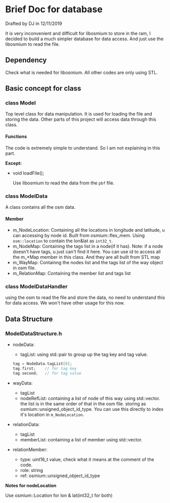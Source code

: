 # Brief Doc for database

Drafted by DJ in 12/11/2019

It is very inconvenient and difficult for libosmium to store in the ram, I decided to build a much simpler database for data access. And just use the libosmium to read the file.

## Dependency

Check what is needed for libosmium. All other codes are only using STL.

## Basic concept for class

### class Model

Top level class for data manipulation. It is used for loading the file and storing the data. Other parts of this project will access data through this class.

#### Functions

The code is extremely simple to understand. So I am not explaining in this part.

**Except:**

- void loadFile();

  Use libosmium to read the data from the `pbf` file.

### class ModelData

A class contains all the osm data.

#### Member

- m_NodeLocation: Containing all the locations in longitude and latitude, u can accessing by node id. Built from osmium::flex_mem. Using `osm::location` to contain the lon&lat as `int32_t`.
- m_NodeMap: Containing the tags list in a node(if it has). Note: if a node doesn't have tags, u just can't find it here. You can use id to access all the m_*Map member in this class. And they are all built from STL map
- m_WayMap: Containng the nodes list and the tags list of the way object in osm file.
- m_RelationMap: Containing the member list and tags list

### class ModelDataHandler

using the osm to read the file and store the data, no need to understand this for data access. We won't have other usage for this now.

## Data Structure

### ModelDataStructure.h

- nodeData:
  - tagList: using std::pair to group up the tag key and tag value.
  
  ```C++
  tag = NodeData.tagList[0];
  tag.first;    // for tag key
  tag.second;   // for tag value
  ```

- wayData:
  - tagList
  - nodeRefList: containing a list of node of this way using std::vector. the list is in the same order of that in the osm file. storing as osmium::unsigned_object_id_type. You can use this directly to index it's location in `m_NodeLocation`.

- relationData:
  - tagList
  - memberList: containing a list of member using std::vector.

- relationMember:
  - type: uint16_t value, check what it means at the comment of the code.
  - role: string
  - ref: osmium::unsigned_object_id_type

**Notes for nodeLocation**

Use osmium::Location for lon & lat(int32_t for both)
